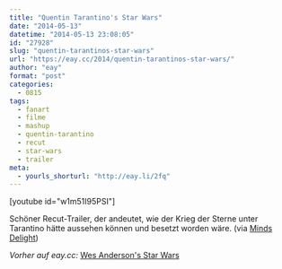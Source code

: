```yaml
---
title: "Quentin Tarantino's Star Wars"
date: "2014-05-13"
datetime: "2014-05-13 23:08:05"
id: "27928"
slug: "quentin-tarantinos-star-wars"
url: "https://eay.cc/2014/quentin-tarantinos-star-wars/"
author: "eay"
format: "post"
categories:
  - 0815
tags:
  - fanart
  - filme
  - mashup
  - quentin-tarantino
  - recut
  - star-wars
  - trailer
meta:
  - yourls_shorturl: "http://eay.li/2fq"
---
```


\[youtube id="w1m51I95PSI"\]

Schöner Recut-Trailer, der andeutet, wie der Krieg der Sterne unter Tarantino hätte aussehen können und besetzt worden wäre. (via [Minds Delight](http://www.mindsdelight.de/2014/05/star-wars-reimagined-as-a-quentin-tarantino-film/))

_Vorher auf eay.cc:_ [Wes Anderson's Star Wars](//eay.cc/2012/wes-andersons-star-wars/)
